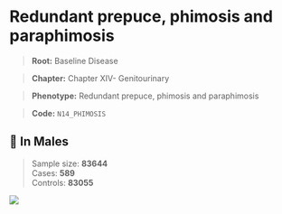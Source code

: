 # Redundant prepuce, phimosis and paraphimosis

> **Root:** Baseline Disease  

> **Chapter:** Chapter XIV- Genitourinary  

> **Phenotype:** Redundant prepuce, phimosis and paraphimosis  

> **Code:** `N14_PHIMOSIS`

## 👨 In Males  
> Sample size: **83644**  
> Cases: **589**  
> Controls: **83055**
<img src="/Disease/Figures/ALL/Baseline/N14_PHIMOSIS.png"/>
<CsvTable src="/public/Disease/Data/ALL/Baseline/LG_N14_PHIMOSIS.csv" label="🔍 View full results" />

